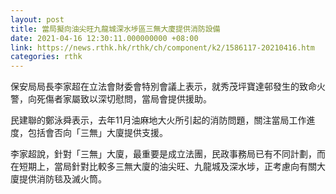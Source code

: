 ```yaml
---
layout: post
title: 當局擬向油尖旺九龍城深水埗區三無大廈提供消防設備
date: 2021-04-16 12:30:11.000000000 +08:00
link: https://news.rthk.hk/rthk/ch/component/k2/1586117-20210416.htm
categories: rthk
---
```


保安局局長李家超在立法會財委會特別會議上表示，就秀茂坪寶達邨發生的致命火警，向死傷者家屬致以深切慰問，當局會提供援助。

民建聯的鄭泳舜表示，去年11月油麻地大火所引起的消防問題，關注當局工作進度，包括會否向「三無」大廈提供支援。

李家超說，針對「三無」大廈，最重要是成立法團，民政事務局已有不同計劃，而在短期上，當局針對比較多三無大廈的油尖旺、九龍城及深水埗，正考慮向有關大廈提供消防毯及滅火筒。
